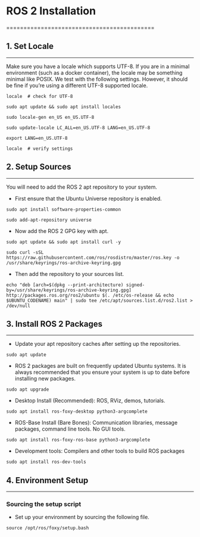 # ROS 2 Installation
===========================================

## 1. Set Locale
-------------
Make sure you have a locale which supports UTF-8. If you are in a minimal environment (such as a docker container), the locale may be something minimal like POSIX. We test with the following settings. However, it should be fine if you’re using a different UTF-8 supported locale.

```
locale  # check for UTF-8
```
```
sudo apt update && sudo apt install locales
```
```
sudo locale-gen en_US en_US.UTF-8
```
```
sudo update-locale LC_ALL=en_US.UTF-8 LANG=en_US.UTF-8
```
```
export LANG=en_US.UTF-8
```
```
locale  # verify settings
```
## 2. Setup Sources
----------------
You will need to add the ROS 2 apt repository to your system.
- First ensure that the Ubuntu Universe repository is enabled.
```
sudo apt install software-properties-common
```
```
sudo add-apt-repository universe
```
- Now add the ROS 2 GPG key with apt.
```
sudo apt update && sudo apt install curl -y
```
```
sudo curl -sSL https://raw.githubusercontent.com/ros/rosdistro/master/ros.key -o /usr/share/keyrings/ros-archive-keyring.gpg
```
- Then add the repository to your sources list.
```
echo "deb [arch=$(dpkg --print-architecture) signed-by=/usr/share/keyrings/ros-archive-keyring.gpg] http://packages.ros.org/ros2/ubuntu $(. /etc/os-release && echo $UBUNTU_CODENAME) main" | sudo tee /etc/apt/sources.list.d/ros2.list > /dev/null
```
## 3. Install ROS 2 Packages
----------------
- Update your apt repository caches after setting up the repositories.
```
sudo apt update
```
- ROS 2 packages are built on frequently updated Ubuntu systems. It is always recommended that you ensure your system is up to date before installing new packages.
```
sudo apt upgrade
```
- Desktop Install (Recommended): ROS, RViz, demos, tutorials.
```
sudo apt install ros-foxy-desktop python3-argcomplete
```
- ROS-Base Install (Bare Bones): Communication libraries, message packages, command line tools. No GUI tools.
```
sudo apt install ros-foxy-ros-base python3-argcomplete
```
- Development tools: Compilers and other tools to build ROS packages
```
sudo apt install ros-dev-tools
```
## 4. Environment Setup 
----------------
### Sourcing the setup script
- Set up your environment by sourcing the following file.
```
source /opt/ros/foxy/setup.bash
```
